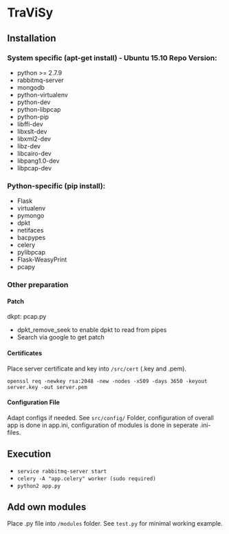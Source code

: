# TraViSy

## Installation

### System specific (apt-get install) - Ubuntu 15.10 Repo Version:

 * python >= 2.7.9
 * rabbitmq-server
 * mongodb
 * python-virtualenv
 * python-dev
 * python-libpcap
 * python-pip
 * libffi-dev
 * libxslt-dev
 * libxml2-dev
 * libz-dev
 * libcairo-dev
 * libpang1.0-dev
 * libpcap-dev

### Python-specific (pip install):

 * Flask
 * virtualenv
 * pymongo
 * dpkt
 * netifaces
 * bacpypes
 * celery
 * pylibpcap
 * Flask-WeasyPrint
 * pcapy

### Other preparation

#### Patch

dkpt: pcap.py
 * dpkt_remove_seek
to enable dpkt to read from pipes
 * Search via google to get patch 

#### Certificates

Place server certificate and key into ```/src/cert``` (.key and .pem).

```openssl req -newkey rsa:2048 -new -nodes -x509 -days 3650 -keyout server.key -out server.pem```

#### Configuration File

Adapt configs if needed.
See ```src/config/``` Folder, configuration of overall app is done in app.ini, configuration of modules is done in seperate .ini-files.

## Execution

 * ```service rabbitmq-server start```
 * ```celery -A "app.celery" worker (sudo required)```
 * ```python2 app.py```

## Add own modules

Place .py file into ```/modules``` folder.
See ```test.py``` for minimal working example.


